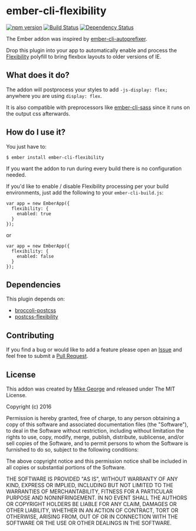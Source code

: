 # ember-cli-flexibility

[![npm version](https://badge.fury.io/js/ember-cli-flexibility.svg)](https://badge.fury.io/js/ember-cli-flexibility)
[![Build Status](https://travis-ci.org/migeorge/ember-cli-flexibility.svg?branch=master)](https://travis-ci.org/migeorge/ember-cli-flexibility)
[![Dependency Status](https://david-dm.org/migeorge/ember-cli-flexibility.svg)](https://david-dm.org/migeorge/ember-cli-flexibility)

The Ember addon was inspired by [ember-cli-autoprefixer](https://github.com/kimroen/ember-cli-autoprefixer "ember-cli-autoprefixer").

Drop this plugin into your app to automatically enable and process the [Flexibility](https://github.com/10up/flexibility "Flexibility")
polyfill to bring flexbox layouts to older versions of IE.

## What does it do?

The addon will postprocess your styles to add `-js-display: flex;` anywhere you are
using `display: flex`.

It is also compatible with preprocessors like [ember-cli-sass](https://github.com/aexmachina/ember-cli-sass)
since it runs on the output css afterwards.

## How do I use it?

You just have to:

```
$ ember install ember-cli-flexibility
```

If you want the addon to run during every build there is no configuration needed.

If you'd like to enable / disable Flexibility processing per your build environments,
just add the following to your `ember-cli-build.js`:

```
var app = new EmberApp({
  flexibility: {
    enabled: true
  }
});
```

or

```
var app = new EmberApp({
  flexibility: {
    enabled: false
  }
});
```

## Dependencies

This plugin depends on:

* [broccoli-postcss](https://github.com/jeffjewiss/broccoli-postcss "broccoli-postcss")
* [postcss-flexibility](https://github.com/7rulnik/postcss-flexibility "postcss-flexibility")

## Contributing

If you find a bug or would like to add a feature please open an [Issue](https://github.com/migeorge/ember-cli-flexibility/issues)
and feel free to submit a [Pull Request](https://github.com/migeorge/ember-cli-flexibility/pulls).

## License

This addon was created by [Mike George](https://github.com/migeorge "Mike George - Github")
and released under The MIT License.

Copyright (c) 2016

Permission is hereby granted, free of charge, to any person obtaining a copy of this
software and associated documentation files (the "Software"), to deal in the Software
without restriction, including without limitation the rights to use, copy, modify,
merge, publish, distribute, sublicense, and/or sell copies of the Software, and to
permit persons to whom the Software is furnished to do so, subject to the
following conditions:

The above copyright notice and this permission notice shall be included in all
copies or substantial portions of the Software.

THE SOFTWARE IS PROVIDED "AS IS", WITHOUT WARRANTY OF ANY KIND, EXPRESS OR IMPLIED,
INCLUDING BUT NOT LIMITED TO THE WARRANTIES OF MERCHANTABILITY, FITNESS FOR A
PARTICULAR PURPOSE AND NONINFRINGEMENT. IN NO EVENT SHALL THE AUTHORS OR COPYRIGHT
HOLDERS BE LIABLE FOR ANY CLAIM, DAMAGES OR OTHER LIABILITY, WHETHER IN AN ACTION
OF CONTRACT, TORT OR OTHERWISE, ARISING FROM, OUT OF OR IN CONNECTION WITH THE
SOFTWARE OR THE USE OR OTHER DEALINGS IN THE SOFTWARE.
